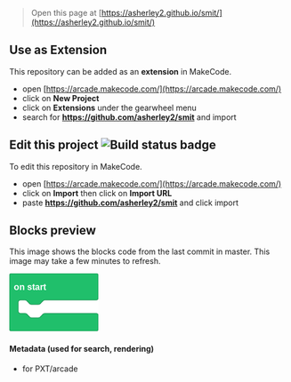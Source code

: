  


> Open this page at [https://asherley2.github.io/smit/](https://asherley2.github.io/smit/)

## Use as Extension

This repository can be added as an **extension** in MakeCode.

* open [https://arcade.makecode.com/](https://arcade.makecode.com/)
* click on **New Project**
* click on **Extensions** under the gearwheel menu
* search for **https://github.com/asherley2/smit** and import

## Edit this project ![Build status badge](https://github.com/asherley2/smit/workflows/MakeCode/badge.svg)

To edit this repository in MakeCode.

* open [https://arcade.makecode.com/](https://arcade.makecode.com/)
* click on **Import** then click on **Import URL**
* paste **https://github.com/asherley2/smit** and click import

## Blocks preview

This image shows the blocks code from the last commit in master.
This image may take a few minutes to refresh.

![A rendered view of the blocks](https://github.com/asherley2/smit/raw/master/.github/makecode/blocks.png)

#### Metadata (used for search, rendering)

* for PXT/arcade
<script src="https://makecode.com/gh-pages-embed.js"></script><script>makeCodeRender("{{ site.makecode.home_url }}", "{{ site.github.owner_name }}/{{ site.github.repository_name }}");</script>
